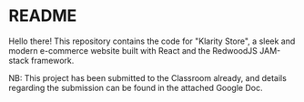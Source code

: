 # README

Hello there! This repository contains the code for "Klarity Store", a sleek and modern e-commerce website built with React and the RedwoodJS JAM-stack framework.

NB: This project has been submitted to the Classroom already, and details regarding the submission can be found in the attached Google Doc.
